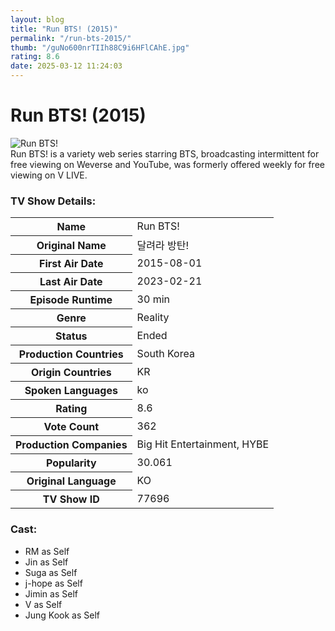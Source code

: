 ```yaml
---
layout: blog
title: "Run BTS! (2015)"
permalink: "/run-bts-2015/"
thumb: "/guNo600nrTIIh88C9i6HFlCAhE.jpg"
rating: 8.6
date: 2025-03-12 11:24:03
---
```

<h1 class="title">Run BTS! (2015)</h1><div class="poster"><img src="{{ site.imglink }}/guNo600nrTIIh88C9i6HFlCAhE.jpg" class="img-fluid my-3" alt="Run BTS!"/></div><div class="plot">Run BTS! is a variety web series starring BTS, broadcasting intermittent for free viewing on Weverse and YouTube, was formerly offered weekly for free viewing on V LIVE.</div><h3>TV Show Details:</h3><table class="table table-bordered details"><tr><th>Name</th><td>Run BTS!</td></tr><tr><th>Original Name</th><td>달려라 방탄!</td></tr><tr><th>First Air Date</th><td>2015-08-01</td></tr><tr><th>Last Air Date</th><td>2023-02-21</td></tr><tr><th>Episode Runtime</th><td>30 min</td></tr><tr><th>Genre</th><td>Reality</td></tr><tr><th>Status</th><td>Ended</td></tr><tr><th>Production Countries</th><td>South Korea</td></tr><tr><th>Origin Countries</th><td>KR</td></tr><tr><th>Spoken Languages</th><td>ko</td></tr><tr><th>Rating</th><td>8.6</td></tr><tr><th>Vote Count</th><td>362</td></tr><tr><th>Production Companies</th><td>Big Hit Entertainment, HYBE</td></tr><tr><th>Popularity</th><td>30.061</td></tr><tr><th>Original Language</th><td>KO</td></tr><tr><th>TV Show ID</th><td>77696</td></tr></table><h3>Cast:</h3><ul class="list-group cast"><li>RM as Self</li><li>Jin as Self</li><li>Suga as Self</li><li>j-hope as Self</li><li>Jimin as Self</li><li>V as Self</li><li>Jung Kook as Self</li></ul>